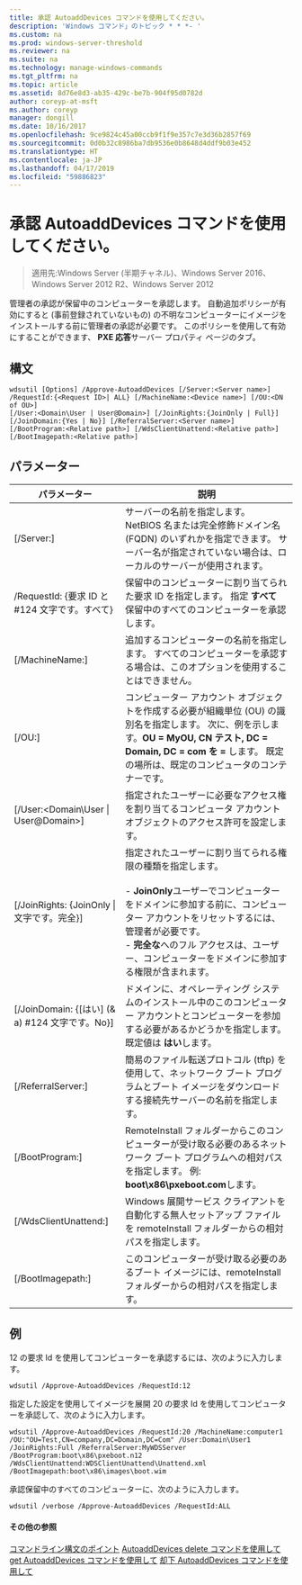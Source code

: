 ```yaml
---
title: 承認 AutoaddDevices コマンドを使用してください。
description: 'Windows コマンド」のトピック * * *- '
ms.custom: na
ms.prod: windows-server-threshold
ms.reviewer: na
ms.suite: na
ms.technology: manage-windows-commands
ms.tgt_pltfrm: na
ms.topic: article
ms.assetid: 8d76e8d3-ab35-429c-be7b-904f95d0782d
author: coreyp-at-msft
ms.author: coreyp
manager: dongill
ms.date: 10/16/2017
ms.openlocfilehash: 9ce9824c45a00ccb9f1f9e357c7e3d36b2857f69
ms.sourcegitcommit: 0d0b32c8986ba7db9536e0b8648d4ddf9b03e452
ms.translationtype: HT
ms.contentlocale: ja-JP
ms.lasthandoff: 04/17/2019
ms.locfileid: "59886823"
---
```

# <a name="using-the-approve-autoadddevices-command"></a>承認 AutoaddDevices コマンドを使用してください。

>適用先:Windows Server (半期チャネル)、Windows Server 2016、Windows Server 2012 R2、Windows Server 2012

管理者の承認が保留中のコンピューターを承認します。 自動追加ポリシーが有効にすると (事前登録されていないもの) の不明なコンピューターにイメージをインストールする前に管理者の承認が必要です。 このポリシーを使用して有効にすることができます、 **PXE 応答**サーバー プロパティ ページのタブ。
## <a name="syntax"></a>構文
```
wdsutil [Options] /Approve-AutoaddDevices [/Server:<Server name>] /RequestId:{<Request ID>| ALL} [/MachineName:<Device name>] [/OU:<DN of OU>] 
[/User:<Domain\User | User@Domain>] [/JoinRights:{JoinOnly | Full}] [/JoinDomain:{Yes | No}] [/ReferralServer:<Server name>] [/BootProgram:<Relative path>] [/WdsClientUnattend:<Relative path>] [/BootImagepath:<Relative path>]
```
## <a name="parameters"></a>パラメーター
|パラメーター|説明|
|-------|--------|
|[/Server:<Server name>]|サーバーの名前を指定します。 NetBIOS 名または完全修飾ドメイン名 (FQDN) のいずれかを指定できます。 サーバー名が指定されていない場合は、ローカルのサーバーが使用されます。|
|/RequestId: {要求 ID と #124 文字です。すべて}|保留中のコンピューターに割り当てられた要求 ID を指定します。 指定 **すべて** 保留中のすべてのコンピューターを承認します。|
|[/MachineName:<Device name>]|追加するコンピューターの名前を指定します。 すべてのコンピューターを承認する場合は、このオプションを使用することはできません。|
|[/OU:<DN of OU>]|コンピューター アカウント オブジェクトを作成する必要が組織単位 (OU) の識別名を指定します。 次に、例を示します。**OU = MyOU, CN テスト, DC = Domain, DC = com を =** します。 既定の場所は、既定のコンピュータのコンテナーです。|
|[/User:<Domain\User &#124; User@Domain>]|指定されたユーザーに必要なアクセス権を割り当てるコンピュータ アカウント オブジェクトのアクセス許可を設定します。|
|[/JoinRights: {JoinOnly &#124;文字です。完全}]|指定されたユーザーに割り当てられる権限の種類を指定します。<br /><br />-   **JoinOnly**ユーザーでコンピューターをドメインに参加する前に、コンピューター アカウントをリセットするには、管理者が必要です。<br />-   **完全な**へのフル アクセスは、ユーザー、コンピューターをドメインに参加する権限が含まれます。|
|[/JoinDomain: {[はい] (& a) #124 文字です。No}]|ドメインに、オペレーティング システムのインストール中のこのコンピューター アカウントとコンピューターを参加する必要があるかどうかを指定します。 既定値は **はい**します。|
|[/ReferralServer:<Server name>]|簡易のファイル転送プロトコル (tftp) を使用して、ネットワーク ブート プログラムとブート イメージをダウンロードする接続先サーバーの名前を指定します。|
|[/BootProgram:<Relative path>]|RemoteInstall フォルダーからこのコンピューターが受け取る必要のあるネットワーク ブート プログラムへの相対パスを指定します。 例: **boot\x86\pxeboot.com**します。|
|[/WdsClientUnattend:<Relative path>]|Windows 展開サービス クライアントを自動化する無人セットアップ ファイルを remoteInstall フォルダーからの相対パスを指定します。|
|[/BootImagepath:<Relative path>]|このコンピューターが受け取る必要のあるブート イメージには、remoteInstall フォルダーからの相対パスを指定します。|
## <a name="BKMK_examples"></a>例
12 の要求 Id を使用してコンピューターを承認するには、次のように入力します。
```
wdsutil /Approve-AutoaddDevices /RequestId:12
```
指定した設定を使用してイメージを展開 20 の要求 Id を使用してコンピューターを承認して、次のように入力します。
```
wdsutil /Approve-AutoaddDevices /RequestId:20 /MachineName:computer1 /OU:"OU=Test,CN=company,DC=Domain,DC=Com" /User:Domain\User1 
/JoinRights:Full /ReferralServer:MyWDSServer /BootProgram:boot\x86\pxeboot.n12 /WdsClientUnattend:WDSClientUnattend\Unattend.xml /BootImagepath:boot\x86\images\boot.wim
```
承認保留中のすべてのコンピューターに、次のように入力します。
```
wdsutil /verbose /Approve-AutoaddDevices /RequestId:ALL
```
#### <a name="additional-references"></a>その他の参照
[コマンドライン構文のポイント](command-line-syntax-key.md)
[AutoaddDevices delete コマンドを使用して](using-the-delete-autoadddevices-command.md)
[get AutoaddDevices コマンドを使用して](using-the-get-autoadddevices-command.md)
 [却下 AutoaddDevices コマンドを使用して](using-the-reject-autoadddevices-command.md)
